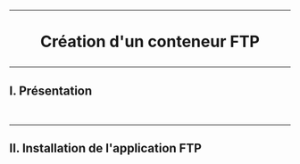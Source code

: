 ---------------------------------------------------------------------------------------------------------------------------------------------------------
# <p align='center'> Création d'un conteneur FTP </p>

---------------------------------------------------------------------------------------------------------------------------------------------------------
## I. Présentation

<br />

---------------------------------------------------------------------------------------------------------------------------------------------------------
## II. Installation de l'application FTP
